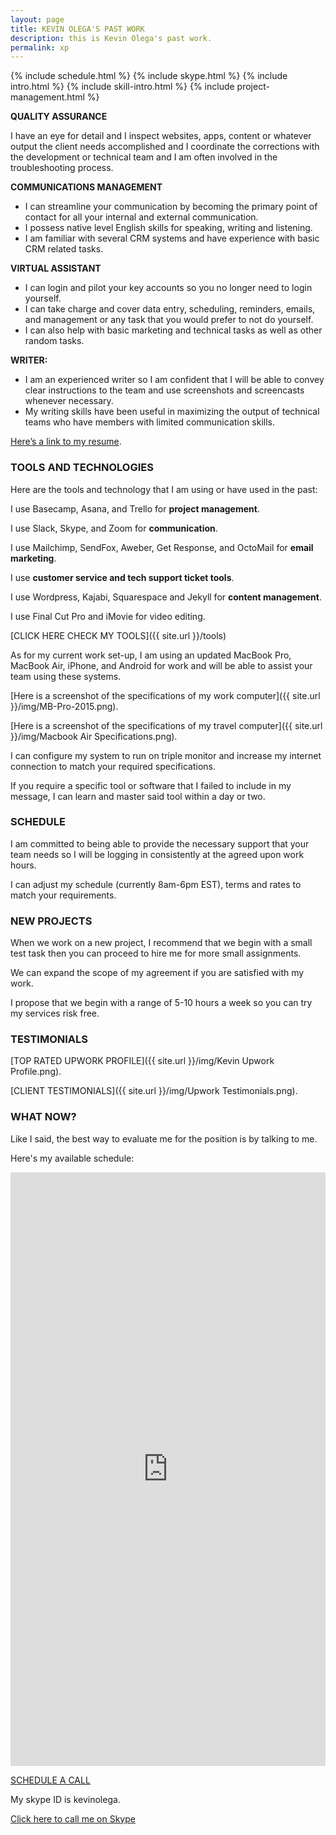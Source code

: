 ```yaml
---
layout: page
title: KEVIN OLEGA'S PAST WORK
description: this is Kevin Olega's past work.
permalink: xp
---
```

{% include schedule.html %}
{% include skype.html %}
{% include intro.html %}
{% include skill-intro.html %}
{% include project-management.html %}

**QUALITY ASSURANCE**

I have an eye for detail and I inspect websites, apps, content or whatever output the client needs accomplished and I coordinate the corrections with the development or technical team and I am often involved in the troubleshooting process.

**COMMUNICATIONS MANAGEMENT**

- I can streamline your communication by becoming the primary point of contact for all your internal and external communication.
- I possess native level English skills for speaking, writing and listening.
- I am familiar with several CRM systems and have experience with basic CRM related tasks.

**VIRTUAL ASSISTANT**

- I can login and pilot your key accounts so you no longer need to login yourself.
- I can take charge and cover data entry, scheduling, reminders, emails, and management or any task that you would prefer to not do yourself.
- I can also help with basic marketing and technical tasks as well as other random tasks.

**WRITER:**

- I am an experienced writer so I am confident that I will be able to convey clear instructions to the team and use screenshots and screencasts whenever necessary. 
- My writing skills have been useful in maximizing the output of technical teams who have members with limited communication skills.

[Here’s a link to my resume](https://docs.google.com/document/d/1Uowjn4iQvjbfnAsWgnLl-uARdlA25UsqcZz6fNq0nLs/edit?usp=sharing).

### TOOLS AND TECHNOLOGIES

Here are the tools and technology that I am using or have used in the past:

I use Basecamp, Asana, and Trello for **project management**.

I use Slack, Skype, and Zoom for **communication**.

I use Mailchimp, SendFox, Aweber, Get Response, and OctoMail for **email marketing**.

I use **customer service and tech support ticket tools**.

I use Wordpress, Kajabi, Squarespace and Jekyll for **content management**.

I use Final Cut Pro and iMovie for video editing.

[CLICK HERE CHECK MY TOOLS]({{ site.url }}/tools)

As for my current work set-up, I am using an updated MacBook Pro, MacBook Air, iPhone, and Android for work and will be able to assist your team using these systems. 

[Here is a screenshot of the specifications of my work computer]({{ site.url }}/img/MB-Pro-2015.png).

[Here is a screenshot of the specifications of my travel computer]({{ site.url }}/img/Macbook Air Specifications.png).

I can configure my system to run on triple monitor and increase my internet connection to match your required specifications. 

If you require a specific tool or software that I failed to include in my message, I can learn and master said tool within a day or two.

### SCHEDULE

I am committed to being able to provide the necessary support that your team needs so I will be logging in consistently at the agreed upon work hours. 

I can adjust my schedule (currently 8am-6pm EST), terms and rates to match your requirements.

### NEW PROJECTS

When we work on a new project, I recommend that we begin with a small test task then you can proceed to hire me for more small assignments. 

We can expand the scope of my agreement if you are satisfied with my work. 

I propose that we begin with a range of 5-10 hours a week so you can try my services risk free. 

### TESTIMONIALS

[TOP RATED UPWORK PROFILE]({{ site.url }}/img/Kevin Upwork Profile.png).

[CLIENT TESTIMONIALS]({{ site.url }}/img/Upwork Testimonials.png).

### WHAT NOW?

Like I said, the best way to evaluate me for the position is by talking to me. 

Here's my available schedule:

<!-- Calendly inline widget begin -->
<iframe src="https://calendly.com/kevinolegaservices/60min" width="100%" height="950" scrolling="no" frameborder="0"></iframe>
<!-- Calendly inline widget end -->

<a href="https://calendly.com/kevinolegaservices/60min" class="button">SCHEDULE A CALL</a>

My skype ID is kevinolega.

[Click here to call me on Skype](skype:kevinolega?call)

